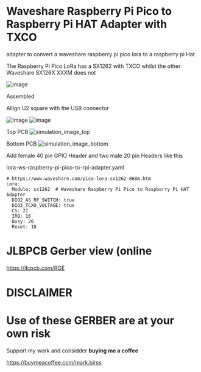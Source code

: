 # Waveshare Raspberry Pi Pico to Raspberry Pi HAT Adapter with TXCO

adapter to convert a waveshare raspberry pi pico lora to a raspberry pi Hat

The Raspberry Pi Pico LoRa has a SX1262 with TXCO whilst the other Waveshare SX126X XXXM does not

![image](https://github.com/user-attachments/assets/ed21061a-646f-4507-8dd1-c7edfd3f9145)

Assembled

Allign U2 square with the USB connector

![image](https://github.com/user-attachments/assets/e550a9ae-31c8-446f-8f92-d22b0e180bf3)
![image](https://github.com/user-attachments/assets/94f68462-513d-4fec-a96e-fcd96a4902bb)


Top PCB
![simulation_image_top](https://github.com/user-attachments/assets/eab25df1-5826-4c83-b44f-7c286ca545f9)

Bottom PCB
![simulation_image_bottom](https://github.com/user-attachments/assets/9b553a82-cf21-410d-ad73-a747bae25e82)

Add female 40 pin GPIO Header and two male 20 pin Headers like this




lora-ws-raspberry-pi-pico-to-rpi-adapter.yaml
```
# https://www.waveshare.com/pico-lora-sx1262-868m.htm
Lora:
  Module: sx1262  # Waveshare Raspberry Pi Pico to Raspberry Pi HAT Adapter
  DIO2_AS_RF_SWITCH: true
  DIO3_TCXO_VOLTAGE: true
  CS: 21
  IRQ: 16
  Busy: 20
  Reset: 18
```
# **JLBPCB Gerber view (online**
https://jlcpcb.com/RGE

# **DISCLAIMER**

# Use of these GERBER are at your own risk

Support my work and considder **buying  me a coffee**

https://buymeacoffee.com/mark.birss


  



